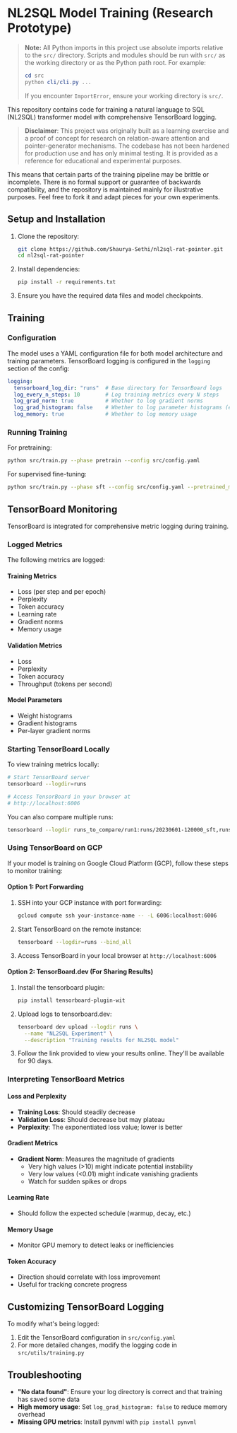 # NL2SQL Model Training (Research Prototype)

> **Note:** All Python imports in this project use absolute imports relative to the `src/` directory. Scripts and modules should be run with `src/` as the working directory or as the Python path root. For example:
>
> ```powershell
> cd src
> python cli/cli.py ...
> ```
>
> If you encounter `ImportError`, ensure your working directory is `src/`.

This repository contains code for training a natural language to SQL (NL2SQL) transformer model with comprehensive TensorBoard logging.

> **Disclaimer**: This project was originally built as a learning exercise and
> a proof of concept for research on relation-aware attention and
> pointer-generator mechanisms. The codebase has not been hardened for
> production use and has only minimal testing. It is provided as a reference for
> educational and experimental purposes.

This means that certain parts of the training pipeline may be brittle or
incomplete. There is no formal support or guarantee of backwards compatibility,
and the repository is maintained mainly for illustrative purposes. Feel free to
fork it and adapt pieces for your own experiments.

## Setup and Installation

1. Clone the repository:
   ```bash
   git clone https://github.com/Shaurya-Sethi/nl2sql-rat-pointer.git
   cd nl2sql-rat-pointer
   ```

2. Install dependencies:
   ```bash
   pip install -r requirements.txt
   ```

3. Ensure you have the required data files and model checkpoints.

## Training

### Configuration

The model uses a YAML configuration file for both model architecture and training parameters. TensorBoard logging is configured in the `logging` section of the config:

```yaml
logging:
  tensorboard_log_dir: "runs"  # Base directory for TensorBoard logs
  log_every_n_steps: 10        # Log training metrics every N steps
  log_grad_norm: true          # Whether to log gradient norms
  log_grad_histogram: false    # Whether to log parameter histograms (expensive)
  log_memory: true             # Whether to log memory usage
```

### Running Training

For pretraining:
```bash
python src/train.py --phase pretrain --config src/config.yaml
```

For supervised fine-tuning:
```bash
python src/train.py --phase sft --config src/config.yaml --pretrained_model path/to/pretrained_model.pt
```

## TensorBoard Monitoring

TensorBoard is integrated for comprehensive metric logging during training.

### Logged Metrics

The following metrics are logged:

#### Training Metrics
- Loss (per step and per epoch)
- Perplexity
- Token accuracy
- Learning rate
- Gradient norms
- Memory usage

#### Validation Metrics
- Loss
- Perplexity
- Token accuracy
- Throughput (tokens per second)

#### Model Parameters
- Weight histograms
- Gradient histograms
- Per-layer gradient norms

### Starting TensorBoard Locally

To view training metrics locally:

```bash
# Start TensorBoard server
tensorboard --logdir=runs

# Access TensorBoard in your browser at
# http://localhost:6006
```

You can also compare multiple runs:

```bash
tensorboard --logdir runs_to_compare/run1:runs/20230601-120000_sft,runs_to_compare/run2:runs/20230602-130000_sft
```

### Using TensorBoard on GCP

If your model is training on Google Cloud Platform (GCP), follow these steps to monitor training:

#### Option 1: Port Forwarding
1. SSH into your GCP instance with port forwarding:
   ```bash
   gcloud compute ssh your-instance-name -- -L 6006:localhost:6006
   ```

2. Start TensorBoard on the remote instance:
   ```bash
   tensorboard --logdir=runs --bind_all
   ```

3. Access TensorBoard in your local browser at `http://localhost:6006`

#### Option 2: TensorBoard.dev (For Sharing Results)
1. Install the tensorboard plugin:
   ```bash
   pip install tensorboard-plugin-wit
   ```

2. Upload logs to tensorboard.dev:
   ```bash
   tensorboard dev upload --logdir runs \
     --name "NL2SQL Experiment" \
     --description "Training results for NL2SQL model"
   ```

3. Follow the link provided to view your results online. They'll be available for 90 days.

### Interpreting TensorBoard Metrics

#### Loss and Perplexity
- **Training Loss**: Should steadily decrease
- **Validation Loss**: Should decrease but may plateau
- **Perplexity**: The exponentiated loss value; lower is better

#### Gradient Metrics
- **Gradient Norm**: Measures the magnitude of gradients
  - Very high values (>10) might indicate potential instability
  - Very low values (<0.01) might indicate vanishing gradients
  - Watch for sudden spikes or drops

#### Learning Rate
- Should follow the expected schedule (warmup, decay, etc.)

#### Memory Usage
- Monitor GPU memory to detect leaks or inefficiencies

#### Token Accuracy
- Direction should correlate with loss improvement
- Useful for tracking concrete progress

## Customizing TensorBoard Logging

To modify what's being logged:

1. Edit the TensorBoard configuration in `src/config.yaml`
2. For more detailed changes, modify the logging code in `src/utils/training.py`

## Troubleshooting

- **"No data found"**: Ensure your log directory is correct and that training has saved some data
- **High memory usage**: Set `log_grad_histogram: false` to reduce memory overhead
- **Missing GPU metrics**: Install pynvml with `pip install pynvml`
